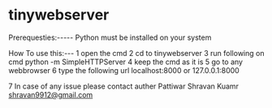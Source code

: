 # tinywebserver

Prerequesties:-----
Python must be installed on your system

How To use this:---
1 open the cmd 
2 cd to tinywebserver
3 run following on cmd
python -m SimpleHTTPServer
4 keep the cmd as it is
5 go to any webbrowser
6 type the following url
localhost:8000
     or
127.0.0.1:8000

7 In case of any issue please contact auther
Pattiwar Shravan Kuamr
shravan9912@gmail.com

